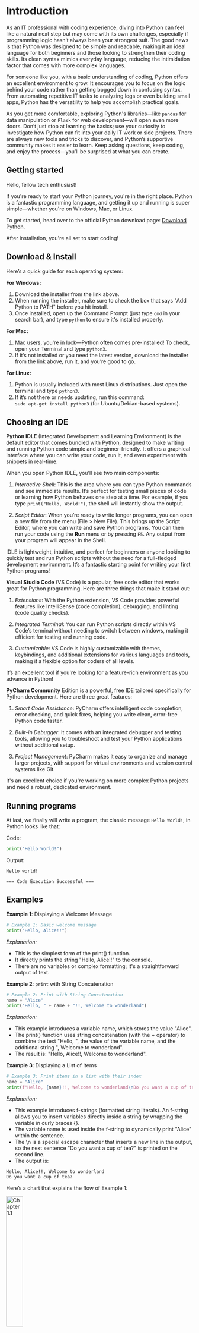 # Introduction

As an IT professional with coding experience, diving into Python can feel like a natural next step but may come with
its own challenges, especially if programming logic hasn’t always been your strongest suit. The good news is that 
Python was designed to be simple and readable, making it an ideal language for both beginners and those looking to 
strengthen their coding skills. Its clean syntax mimics everyday language, reducing the intimidation factor that 
comes with more complex languages. 

For someone like you, with a basic understanding of coding, Python offers an excellent environment to grow. It 
encourages you to focus on the logic behind your code rather than getting bogged down in confusing syntax. From 
automating repetitive IT tasks to analyzing logs or even building small apps, Python has the versatility to help you 
accomplish practical goals.

As you get more comfortable, exploring Python's libraries—like `pandas` for data manipulation or `Flask` for web 
development—will open even more doors. Don’t just stop at learning the basics; use your curiosity to investigate how 
Python can fit into your daily IT work or side projects. There are always new tools and tricks to discover, and 
Python’s supportive community makes it easier to learn. Keep asking questions, keep coding, and enjoy the 
process—you’ll be surprised at what you can create.

## Getting started

Hello, fellow tech enthusiast!

If you're ready to start your Python journey, you're in the right place. Python is a fantastic programming language, 
and getting it up and running is super simple—whether you're on Windows, Mac, or Linux.

To get started, head over to the official Python download page: [Download Python](https://www.python.org/downloads/).

After installation, you're all set to start coding!

## Download & Install

Here’s a quick guide for each operating system:

**For Windows:**
1. Download the installer from the link above.
2. When running the installer, make sure to check the box that says "Add Python to PATH" before you hit install.
3. Once installed, open up the Command Prompt (just type `cmd` in your search bar), and type `python` to ensure it's installed properly.

**For Mac:**
1. Mac users, you're in luck—Python often comes pre-installed! To check, open your Terminal and type `python3`.
2. If it’s not installed or you need the latest version, download the installer from the link above, run it, and you’re good to go.

**For Linux:**
1. Python is usually included with most Linux distributions. Just open the terminal and type `python3`.
2. If it’s not there or needs updating, run this command:  
   `sudo apt-get install python3` (for Ubuntu/Debian-based systems).

## Choosing an IDE

**Python IDLE** (Integrated Development and Learning Environment) is the default editor that comes bundled with Python, 
designed to make writing and running Python code simple and beginner-friendly. It offers a graphical interface where 
you can write your code, run it, and even experiment with snippets in real-time.

When you open Python IDLE, you’ll see two main components:

1. *Interactive Shell*: This is the area where you can type Python commands and see immediate results. It’s perfect 
for testing small pieces of code or learning how Python behaves one step at a time. For example, if you type 
`print("Hello, World!")`, the shell will instantly show the output.

2. *Script Editor*: When you’re ready to write longer programs, you can open a new file from the menu 
(File > New File). This brings up the Script Editor, where you can write and save Python programs. You can then run 
your code using the **Run** menu or by pressing `F5`. Any output from your program will appear in the Shell.

IDLE is lightweight, intuitive, and perfect for beginners or anyone looking to quickly test and run Python scripts 
without the need for a full-fledged development environment. It’s a fantastic starting point for writing your first 
Python programs!

**Visual Studio Code** (VS Code) is a popular, free code editor that works great for Python programming. Here are three things that make it stand out:

1. *Extensions*: With the Python extension, VS Code provides powerful features like IntelliSense (code completion), debugging, and linting (code quality checks).
   
2. *Integrated Terminal*: You can run Python scripts directly within VS Code’s terminal without needing to switch between windows, making it efficient for testing and running code.

3. *Customizable*: VS Code is highly customizable with themes, keybindings, and additional extensions for various languages and tools, making it a flexible option for coders of all levels.

It’s an excellent tool if you're looking for a feature-rich environment as you advance in Python!

**PyCharm Community** Edition is a powerful, free IDE tailored specifically for Python development. Here are three great features:

1. *Smart Code Assistance*: PyCharm offers intelligent code completion, error checking, and quick fixes, helping you write clean, error-free Python code faster.

2. *Built-in Debugger*: It comes with an integrated debugger and testing tools, allowing you to troubleshoot and test your Python applications without additional setup.

3. *Project Management*: PyCharm makes it easy to organize and manage larger projects, with support for virtual environments and version control systems like Git.

It's an excellent choice if you're working on more complex Python projects and need a robust, dedicated environment.

## Running programs

At last, we finally will write a program, the classic message `Hello World!`, in Python looks like that:

Code:
```python
print("Hello World!")
```

Output:
```
Hello world!

=== Code Execution Successful ===
```

## Examples

**Example 1**: Displaying a Welcome Message

```python
# Example 1: Basic welcome message
print("Hello, Alice!!")
```

*Explanation:*

- This is the simplest form of the print() function.
- It directly prints the string "Hello, Alice!!" to the console.
- There are no variables or complex formatting; it's a straightforward output of text.

**Example 2**: `print` with String Concatenation

```python
# Example 2: Print with String Concatenation
name = "Alice"
print("Hello, " + name + "!!, Welcome to wonderland")
```

*Explanation:*

- This example introduces a variable name, which stores the value "Alice".
- The print() function uses string concatenation (with the + operator) to combine the text "Hello, ", the value of the
variable name, and the additional string ", Welcome to wonderland".
- The result is: "Hello, Alice!!, Welcome to wonderland".

**Example 3**: Displaying a List of Items

```python
# Example 3: Print items in a list with their index
name = "Alice"
print(f"Hello, {name}!!, Welcome to wonderland\nDo you want a cup of tea?")

```

*Explanation:*

- This example introduces f-strings (formatted string literals). An f-string allows you to insert variables directly 
inside a string by wrapping the variable in curly braces {}.
- The variable name is used inside the f-string to dynamically print "Alice" within the sentence.
- The \n is a special escape character that inserts a new line in the output, so the next sentence "Do you want a cup 
of tea?" is printed on the second line.
- The output is:

```
Hello, Alice!!, Welcome to wonderland
Do you want a cup of tea?
```

Here’s a chart that explains the flow of Example 1:

<img src="../images/chart_1_1.svg" alt="Chapter 1.1" style="width:30%;"/>

This chart shows the following steps:

1. *Start*: The function welcome_user("Alice") is called.
2. *Is function called?*: The function takes name = "Alice" as input.
3. *Print step*: The print statement is executed to display "Welcome, Alice!".
4. *End*: The function completes.

## Exercises

Here are three comfortable exercises designed to practice different variations of the print() function,
each exercise progressively introduces new features of the print() function, allowing you to build confidence as you 
learn!

**Exercise 1**: Basic `print()` Function
*Task:* Write a Python program that prints the following sentence:

```
Hello, Alice!

```

*Hint*: Use the `print()` function to display the text.

**Exercise 2**: Using `\n` for Line Breaks
*Task*: Modify your program to print the following text using a single `print()` statement:

```
Hello, world!
How are you today?
```

*Hint*: Use \n to insert a line break between the two sentences.

**Exercise 3**: Using `f-strings` and Variables
*Task*: Write a Python program that asks the user for their name, then prints a personalized greeting. The output should look like this:

```
Hello, Alice! Welcome to Python programming.
```

Hint: Use an `f-string` and a variable to dynamically insert the user's name into the message.

**Solutions**:

*Exercise 1 solution*:

```python
print("Hello, world!")
```

*Exercise 2 solution*:

```python
print("Hello, world!\nHow are you today?")
```

*Exercise 3 solution*:

```python
name = input("What is your name? ")
print(f"Hello, {name}! Welcome to Python programming.")
```

---

## Summary

- First example: A basic print statement without any variables.
- Second example: Uses a variable and string concatenation to build a sentence dynamically.
- Third example: Combines an f-string (for easier string formatting) with a newline \n for multi-line output, making
it more readable and elegant.

Now you are a **programmer**, what would you do next?

---


| Go back | Next.. |
|---------|--------|
| [Table of Contents](../index.md) | [Chapter 2](chapters/chapter_2.md) |
